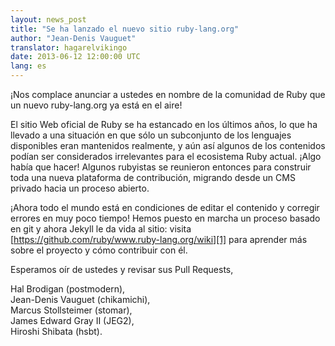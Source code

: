 ```yaml
---
layout: news_post
title: "Se ha lanzado el nuevo sitio ruby-lang.org"
author: "Jean-Denis Vauguet"
translator: hagarelvikingo
date: 2013-06-12 12:00:00 UTC
lang: es
---
```


¡Nos complace anunciar a ustedes en nombre de la comunidad de Ruby que un
nuevo ruby-lang.org ya está en el aire!

El sitio Web oficial de Ruby se ha estancado en los últimos años, lo que
ha llevado a una situación en que sólo un subconjunto de los lenguajes
disponibles eran mantenidos realmente, y aún así algunos de los contenidos
podían ser considerados irrelevantes para el ecosistema Ruby actual. ¡Algo
había que hacer! Algunos rubyistas se reunieron entonces para construir
toda una nueva plataforma de contribución, migrando desde un CMS privado
hacia un proceso abierto.

¡Ahora todo el mundo está en condiciones de editar el contenido y corregir
errores en muy poco tiempo! Hemos puesto en marcha un proceso basado en git
y ahora Jekyll le da vida al sitio: visita 
[https://github.com/ruby/www.ruby-lang.org/wiki][1] para aprender más
sobre el proyecto y cómo contribuir con él.

Esperamos oír de ustedes y revisar sus Pull Requests,

Hal Brodigan (postmodern),<br />
Jean-Denis Vauguet (chikamichi),<br />
Marcus Stollsteimer (stomar),<br />
James Edward Gray II (JEG2),<br />
Hiroshi Shibata (hsbt).


[1]: https://github.com/ruby/www.ruby-lang.org/wiki
